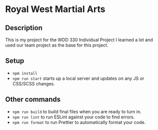# Royal West Martial Arts

## Description

This is my project for the WDD 330 Individual Project I learned a lot and used our team project as the base for this project. 

## Setup

- `npm install`
- `npm run start` starts up a local server and updates on any JS or CSS/SCSS changes.

## Other commands

- `npm run build` to build final files when you are ready to turn in.
- `npm run lint` to run ESLint against your code to find errors.
- `npm run format` to run Prettier to automatically format your code.
